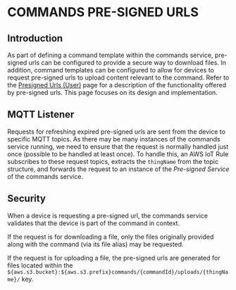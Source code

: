 # COMMANDS PRE-SIGNED URLS

## Introduction

As part of defining a command template within the commands service, pre-signed urls can be configured to provide a secure way to download files.  In addition, command templates can be configured to allow for devices to request pre-signed urls to upload content relevant to the command.  Refer to the [Presigned Urls (User)](./presigned-urls-user.md) page for a description of the functionality offered by pre-signed urls.  This page focuses on its design and implementation.

## MQTT Listener

Requests for refreshing expired pre-signed urls are sent from the device to specific MQTT topics.  As there may be many instances of the commands service running, we need to ensure that the request is normally handled just once (possible to be handled at least once).  To handle this, an AWS IoT Rule subscribes to these request topics, extracts the `thingName` from the topic structure, and forwards the request to an instance of the _Pre-signed Service_ of the commands service.

## Security

When a device is requesting a pre-signed url, the commands service validates that the device is part of the command in context.

If the request is for downloading a file, only the files originally provided along with the command (via its file alias) may be requested.

If the request is for uploading a file, the pre-signed urls are generated for files located within the `${aws.s3.bucket}:${aws.s3.prefix}commands/{commandId}/uploads/{thingName}/` key.
